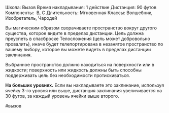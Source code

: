 Школа: Вызов
Время накладывания: 1 действие
Дистанция: 90 футов
Компоненты:  В, С
Длительность: Мгновенная
Классы: Волшебник, Изобретатель, Чародей

Вы магическим образом сворачиваете пространство вокруг другого существа, которое видите в пределах дистанции. Цель должна преуспеть в спасброске Телосложения (цель может добровольно провалить), иначе будет телепортирована в незанятое пространство по вашему выбору, которое вы можете видеть в пределах дистанции заклинания.

Выбранное пространство должно находиться на поверхности или в жидкости; поверхность или жидкость должны быть способны поддерживать цель без необходимости протискиваться.

**На больших уровнях.** Если вы накладываете это заклинание, используя ячейку 3-го уровня или выше, дистанция заклинания увеличивается на 30 футов, за каждый уровень ячейки выше второго.

#вызов 